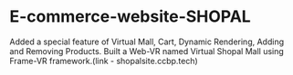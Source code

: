 # E-commerce-website-SHOPAL
Added a special feature of Virtual Mall, Cart, Dynamic Rendering, Adding and Removing Products. Built a Web-VR named Virtual Shopal Mall using Frame-VR framework.(link - shopalsite.ccbp.tech)
